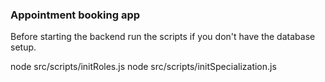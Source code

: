 ### Appointment booking app
Before starting the backend run the scripts if you don't have the database setup. 

node src/scripts/initRoles.js
node src/scripts/initSpecialization.js